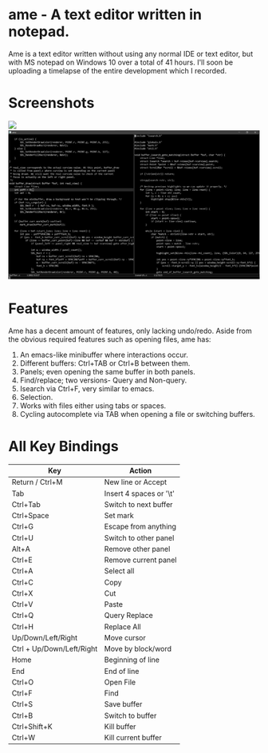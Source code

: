 # ame - A text editor written in notepad.

Ame is a text editor written without using any normal IDE or text editor, but with
MS notepad on Windows 10 over a total of 41 hours. I'll soon be uploading a timelapse
of the entire development which I recorded.

# Screenshots

![](screenshots/ame.gif)
![Screenshot](screenshots/screenshot1.png)

# Features

Ame has a decent amount of features, only lacking undo/redo.
Aside from the obvious required features such as opening files, ame has:

1. An emacs-like minibuffer where interactions occur.
2. Different buffers: Ctrl+TAB or Ctrl+B between them.
3. Panels; even opening the same buffer in both panels.
4. Find/replace; two versions- Query and Non-query.
5. Isearch via Ctrl+F, very similar to emacs.
6. Selection.
7. Works with files either using tabs or spaces.
8. Cycling autocomplete via TAB when opening a file or switching buffers.

# All Key Bindings

| Key | Action |
| ----------- | ----------- |
| Return / Ctrl+M | New line or Accept |
| Tab | Insert 4 spaces or '\t' |
| Ctrl+Tab | Switch to next buffer |
| Ctrl+Space | Set mark |
| Ctrl+G | Escape from anything |
| Ctrl+U | Switch to other panel |
| Alt+A | Remove other panel |
| Ctrl+E | Remove current panel |
| Ctrl+A | Select all |
| Ctrl+C | Copy |
| Ctrl+X | Cut |
| Ctrl+V | Paste |
| Ctrl+Q | Query Replace |
| Ctrl+H | Replace All |
| Up/Down/Left/Right | Move cursor |
| Ctrl + Up/Down/Left/Right | Move by block/word |
| Home | Beginning of line |
| End | End of line |
| Ctrl+O | Open File |
| Ctrl+F | Find |
| Ctrl+S | Save buffer |
| Ctrl+B | Switch to buffer |
| Ctrl+Shift+K | Kill buffer |
| Ctrl+W | Kill current buffer |
